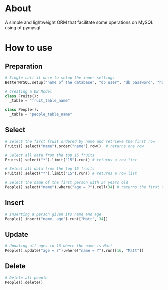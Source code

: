 # **About**

A simple and lightweight ORM that facilitate some operations on MySQL using of pymysql.

# How to use

## **Preparation**

```python
# Single call it once to setup the inner settings
BetterMYSQL.setup("name of the database", "db user", "db password", "host", 1234) #port

# Creating a DB Model
class Fruits():
  _table = "fruit_table_name"

class People():
  _table = "people_table_name"
```

## **Select**

```python
# Select the first fruit ordered by name and retrieve the first row
Fruits().select("name").order("name").row()  # returns one row

# Select all data from the top 15 fruits
Fruits().select("*").limit("15").run() # returns a row list

# Select all data from the top 15 fruits
Fruits().select("*").limit("15").run() # returns a row list

# Select the name of the first person with 34 years old
People().select("name").where("age = ?").cell(34) # returns the first cell of the first row
```

## **Insert**

```python
# Inserting a person given its name and age
People().insert("name, age").run(["Matt", 34])
```

## **Update**

```python
# Updating all ages to 16 where the name is Matt
People().update("age = ?").where("name = ?").run([16, "Matt"])
```

## **Delete**

```python
# Delete all people
People().delete()
```
